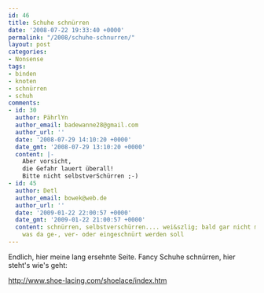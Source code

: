 ```yaml
---
id: 46
title: Schuhe schnürren
date: '2008-07-22 19:33:40 +0000'
permalink: "/2008/schuhe-schnurren/"
layout: post
categories:
- Nonsense
tags:
- binden
- knoten
- schnürren
- schuh
comments:
- id: 30
  author: PährlYn
  author_email: badewanne28@gmail.com
  author_url: ''
  date: '2008-07-29 14:10:20 +0000'
  date_gmt: '2008-07-29 13:10:20 +0000'
  content: |-
    Aber vorsicht,
    die Gefahr lauert überall!
    Bitte nicht selbstverSchürren ;-)
- id: 45
  author: Detl
  author_email: bowek@web.de
  author_url: ''
  date: '2009-01-22 22:00:57 +0000'
  date_gmt: '2009-01-22 21:00:57 +0000'
  content: schnürren, selbstverschürren.... wei&szlig; bald gar nicht mehr
    was da ge-, ver- oder eingeschnürt werden soll
---
```

Endlich, hier meine lang ersehnte Seite. Fancy Schuhe schnürren, hier steht's wie's geht:

<http://www.shoe-lacing.com/shoelace/index.htm>